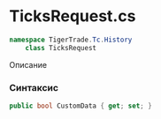 
# TicksRequest.cs
```csharp
namespace TigerTrade.Tc.History  
    class TicksRequest
```

Описание

### Синтаксис
```csharp
public bool CustomData { get; set; }
```
